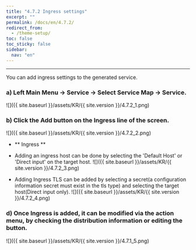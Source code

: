 ```yaml
---
title: "4.7.2 Ingress settings"
excerpt: ""
permalink: /docs/en/4.7.2/
redirect_from:
  - /theme-setup/
toc: false
toc_sticky: false
sidebar:
  nav: "en"
---
```


---
You can add ingress settings to the generated service.

### a\) Left Main Menu → Service → Select Service Map → Service.
![]({{ site.baseurl }}/assets/KR/{{ site.version }}/4.7.2_1.png)

### b\) Click the Add button on the Ingress line of the screen.
![]({{ site.baseurl }}/assets/KR/{{ site.version }}/4.7.2_2.png)

* ** Ingress **

* Adding an ingress host can be done by selecting the 'Default Host' or 'Direct input' on the target host.
![]({{ site.baseurl }}/assets/KR/{{ site.version }}/4.7.2_3.png)

* Adding Ingress TLS can be added by selecting a secret(a configuration information secret must exist in the tls type) and selecting the target host(Direct input only).
![]({{ site.baseurl }}/assets/KR/{{ site.version }}/4.7.2_4.png)

### d\) Once Ingress is added, it can be modified via the action menu, by checking the distribution information or editing the button.
![]({{ site.baseurl }}/assets/KR/{{ site.version }}/4.7.1_5.png)
